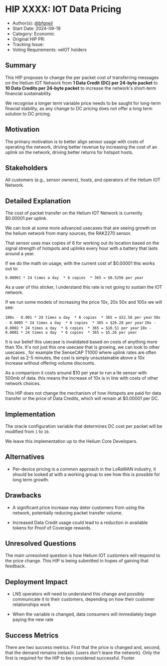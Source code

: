 # HIP XXXX: IOT Data Pricing

- Author(s): [@bfgneil](https://github.com/bfgneil)
- Start Date: 2024-09-19
- Category: Economic
- Original HIP PR:
- Tracking Issue:
- Voting Requirements: veIOT holders

## Summary

This HIP proposes to change the per packet cost of transferring messages on the Helium IOT Network from **1 Data Credit (DC) per 24-byte packet** to **10 Data Credits per 24-byte packet** to increase the network's short-term financial sustainability.

We recognise a longer term variable price needs to be saught for long-term finacial stability, as any change to DC pricing does not offer a long term solution to DC pricing.

## Motivation

The primary motivation is to better align sensor usage with costs of operating the network, driving better revenue by increasing the cost of an uplink on the network, driving better returns for hotspot hosts.

## Stakeholders

All customers (e.g., sensor owners), hosts, and operators of the Helium IOT Network.

## Detailed Explanation

The cost of packet transfer on the Helium IOT Network is currently $0.00001 per uplink.

We can look at some more advanced usecases that are seeing growth on the helium network from many sources, the RAK2270 sensor.

That sensor uses max copies of 6 for working out its location based on the signal strength of hotspots and uplinks every hour with a battery that lasts around a year.

If we do the math on usage, with the current cost of $0.00001 this works out to:

`0.00001 * 24 times a day  * 6 copies  * 365 = $0.5256 per year`

As a user of this sticker, I understand this rate is not going to sustain the IOT network.

If we run some models of increasing the price 10x, 20x 50x and 100x we will see:

`100x - 0.001 * 24 times a day  * 6 copies  * 365 = $52.56 per year`
`50x - 0.0005 * 24 times a day  * 6 copies  * 365 = $26.28 per year`
`20x - 0.0002 * 24 times a day  * 6 copies  * 365 = $10.51 per year`
`10x - 0.0001 * 24 times a day  * 6 copies  * 365 = $5.26 per year`

It is our belief this usecase is invalidated based on costs of anything more than 10x. It's not just this one usecase that is growing, we can look to other usecases , for example the SenseCAP T1000 where uplink rates are often as fast as 2-5 minutes, the cost is simply unsustainable above a 10x increase without offering volume discounts.

As a comparison it costs around $10 per year to run a lte sensor with 500mb of data. this means the increase of 10x is in line with costs of other network choices.

This HIP does not change the mechanism of how Hotspots are paid for data transfer or the price of Data Credits, which will remain at $0.00001 per DC.

## Implementation

The oracle configuration variable that determines DC cost per packet will be modified from `1` to `10`.

We leave this implementation up to the Helium Core Developers.

## Alternatives

- Per-device pricing is a common approach in the LoRaWAN industry, it should be looked at with a working group to see how this is possible for long term growth.

## Drawbacks

- A significant price increase may deter customers from using the network, potentially reducing packet transfer volume.

- Increased Data Credit usage could lead to a reduction in available tokens for Proof of Coverage rewards.

## Unresolved Questions

The main unresolved question is how Helium IOT customers will respond to the price change. This HIP is being submitted in hopes of gaining that feedback.

## Deployment Impact

- LNS operators will need to understand this change and possibly communicate it to their customers, depending on how their customer relationships work

- When the variable is changed, data consumers will immediately begin paying the new rate

## Success Metrics

There are two success metrics. First that the price is changed and, second, that the demand remains inelastic (users don't leave the network). Only the first is required for the HIP to be considered successful.
Footer
